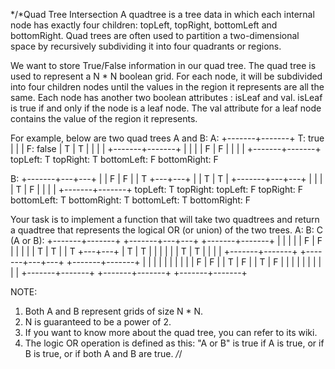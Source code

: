 
*/*Quad Tree Intersection
A quadtree is a tree data in which each internal node has exactly four children:
topLeft, topRight, bottomLeft and bottomRight.
 Quad trees are often used to partition a two-dimensional space
  by recursively subdividing it into four quadrants or regions.

We want to store True/False information in our quad tree.
The quad tree is used to represent a N * N boolean grid.
For each node, it will be subdivided into four children
nodes until the values in the region it represents are
all the same. Each node has another two boolean attributes :
isLeaf and val. isLeaf is true if and only if the node is a leaf node.
The val attribute for a leaf node contains the value of the region it represents.



For example, below are two quad trees A and B:
A:
+-------+-------+   T: true
|       |       |   F: false
|   T   |   T   |
|       |       |
+-------+-------+
|       |       |
|   F   |   F   |
|       |       |
+-------+-------+
topLeft: T
topRight: T
bottomLeft: F
bottomRight: F

B:
+-------+---+---+
|       | F | F |
|   T   +---+---+
|       | T | T |
+-------+---+---+
|       |       |
|   T   |   F   |
|       |       |
+-------+-------+
topLeft: T
topRight:
     topLeft: F
     topRight: F
     bottomLeft: T
     bottomRight: T
bottomLeft: T
bottomRight: F


Your task is to implement a function that will
take two quadtrees and return a quadtree that
represents the logical OR (or union) of the two trees.
A:                 B:                 C (A or B):
+-------+-------+  +-------+---+---+  +-------+-------+
|       |       |  |       | F | F |  |       |       |
|   T   |   T   |  |   T   +---+---+  |   T   |   T   |
|       |       |  |       | T | T |  |       |       |
+-------+-------+  +-------+---+---+  +-------+-------+
|       |       |  |       |       |  |       |       |
|   F   |   F   |  |   T   |   F   |  |   T   |   F   |
|       |       |  |       |       |  |       |       |
+-------+-------+  +-------+-------+  +-------+-------+



NOTE:

1.  Both A and B represent grids of size N * N.
2.  N is guaranteed to be a power of 2.
3.  If you want to know more about the quad tree, you can refer to its wiki.
4.  The logic OR operation is defined as this: "A or B" is true if A is true,
    or if B is true, or if both A and B are true.
*/*/
